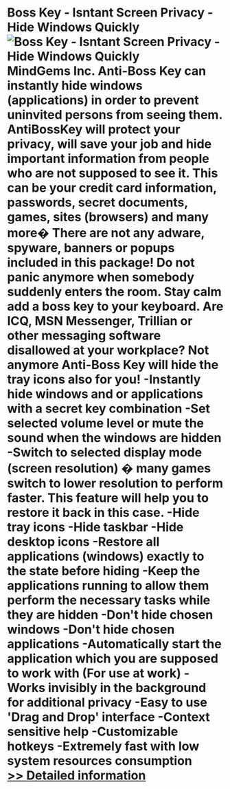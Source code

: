 # Boss Key - Isntant Screen Privacy - Hide Windows Quickly<br />![Boss Key - Isntant Screen Privacy - Hide Windows Quickly](https://mycommerce.akamaized.net/api/pimages/P300865408/BIG/300865408.GIF)<br />MindGems Inc. Anti-Boss Key can instantly hide windows (applications) in order to prevent uninvited persons from seeing them. AntiBossKey will protect your privacy, will save your job and hide important information from people who are not supposed to see it. This can be your credit card information, passwords, secret documents, games, sites (browsers) and many more� There are not any adware, spyware, banners or popups included in this package! Do not panic anymore when somebody suddenly enters the room. Stay calm add a boss key to your keyboard. Are ICQ, MSN Messenger, Trillian or other messaging software disallowed at your workplace? Not anymore Anti-Boss Key will hide the tray icons also for you! -Instantly hide windows and or applications with a secret key combination -Set selected volume level or mute the sound when the windows are hidden -Switch to selected display mode (screen resolution) � many games switch to lower resolution to perform faster. This feature will help you to restore it back in this case. -Hide tray icons -Hide taskbar -Hide desktop icons -Restore all applications (windows) exactly to the state before hiding -Keep the applications running to allow them perform the necessary tasks while they are hidden -Don't hide chosen windows -Don't hide chosen applications -Automatically start the application which you are supposed to work with (For use at work) -Works invisibly in the background for additional privacy -Easy to use 'Drag and Drop' interface -Context sensitive help -Customizable hotkeys -Extremely fast with low system resources consumption<br />[>> Detailed information](https://secure.shareit.com/shareit/product.html?productid=300865408&affiliateid=200057808)